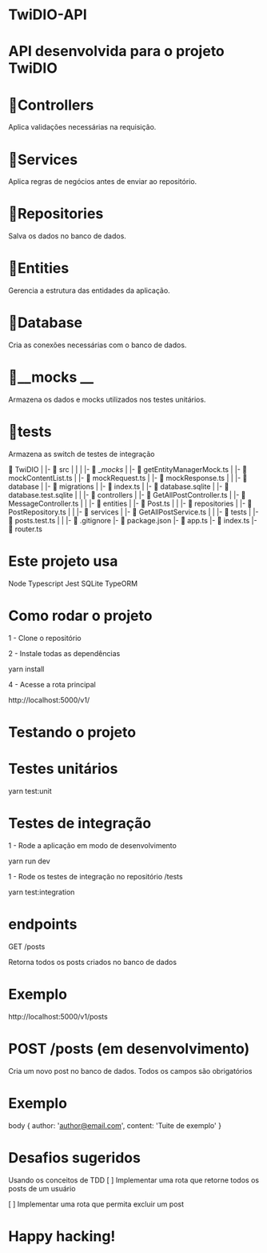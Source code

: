 # TwiDIO-API
# API desenvolvida para o projeto TwiDIO

# 📂Controllers
Aplica validações necessárias na requisição.

# 📂Services
Aplica regras de negócios antes de enviar ao repositório.

# 📂Repositories
Salva os dados no banco de dados.

# 📂Entities
Gerencia a estrutura das entidades da aplicação.

# 📂Database
Cria as conexões necessárias com o banco de dados.

# 📂__mocks __
Armazena os dados e mocks utilizados nos testes unitários.

# 📂tests
Armazena as switch de testes de integração

 📁 TwiDIO
   |
   |-  📁 src
   |    |
   |    |- 📁 __mocks_
   |         |- 📄 getEntityManagerMock.ts
   |         |- 📄 mockContentList.ts
   |         |- 📄 mockRequest.ts
   |         |- 📄 mockResponse.ts
   |
   |    |- 📁 database
   |         |- 📁 migrations
   |         |- 📄 index.ts
   |         |- 📄 database.sqlite
   |         |- 📄 database.test.sqlite
   |
   |    |- 📁 controllers
   |         |- 📄 GetAllPostController.ts
   |         |- 📄 MessageController.ts
   |
   |    |- 📁 entities
   |         |- 📄 Post.ts
   |
   |    |- 📁 repositories
   |         |- 📄 PostRepository.ts
   |
   |    |- 📁 services
   |         |- 📄 GetAllPostService.ts
   |
   |    |- 📁 tests
   |         |- 📄 posts.test.ts
   |
   |
   |- 📄 .gitignore
   |- 📄 package.json
   |- 📄 app.ts
   |- 📄 index.ts
   |- 📄 router.ts

# Este projeto usa
Node
Typescript
Jest
SQLite
TypeORM

# Como rodar o projeto
1 - Clone o repositório

2 - Instale todas as dependências

yarn install

4 - Acesse a rota principal

http://localhost:5000/v1/

# Testando o projeto
# Testes unitários

yarn test:unit


# Testes de integração
1 - Rode a aplicação em modo de desenvolvimento

yarn run dev

1 - Rode os testes de integração no repositório /tests

yarn test:integration

# endpoints
GET /posts

Retorna todos os posts criados no banco de dados

# Exemplo

http://localhost:5000/v1/posts

# POST /posts (em desenvolvimento)

Cria um novo post no banco de dados. Todos os campos são obrigatórios

# Exemplo
body {
    author: 'author@email.com',
    content: 'Tuite de exemplo'
}
# Desafios sugeridos

Usando os conceitos de TDD
[ ] Implementar uma rota que retorne todos os posts de um usuário

[ ] Implementar uma rota que permita excluir um post

# Happy hacking!


   
